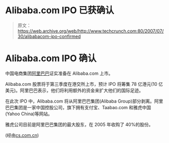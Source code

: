 # Alibaba.com IPO 已获确认 

> 原文：<https://web.archive.org/web/http://www.techcrunch.com:80/2007/07/30/alibabacom-ipo-confirmed>

# Alibaba.com IPO 确认

中国电商集团[阿里巴巴](https://web.archive.org/web/20221208224203/http://www.alibaba.com/)证实准备在 Alibaba.com 上市。

Alibaba.com 股票将于第三季度在港交所上市，预计 IPO 将筹集 78 亿港元(10 亿美元)。阿里巴巴表示，他们将利用额外的资金来扩大他们的国际足迹。

在此次 IPO 中，Alibaba.com 将从阿里巴巴集团(Alibaba Group)部分剥离。阿里巴巴集团是一家中国控股公司，旗下拥有支付宝、Taabao.com 和雅虎中国(Yahoo China)等网站。

雅虎公司目前是阿里巴巴集团的最大股东，在 2005 年收购了 40%的股份。

(经由[cs.com.cn](https://web.archive.org/web/20221208224203/http://www.cs.com.cn/english/com/200707/t20070730_1170840.htm))
